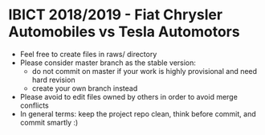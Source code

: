 # IBICT 2018/2019 - Fiat Chrysler Automobiles vs Tesla Automotors

- Feel free to create files in raws/ directory
- Please consider master branch as the stable version:
	* do not commit on master if your work is highly provisional and need hard revision
	* create your own branch instead
- Please avoid to edit files owned by others in order to avoid merge conflicts
- In general terms: keep the project repo clean, think before commit, and commit smartly :)
